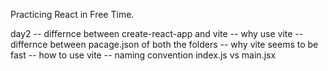 Practicing React in Free Time.

day2
-- differnce between create-react-app and vite
-- why use vite
-- differnce between pacage.json of both the folders
-- why vite seems to be fast
-- how to use vite
-- naming convention index.js vs main.jsx